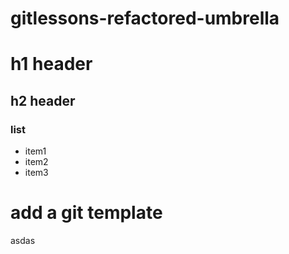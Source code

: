 # gitlessons-refactored-umbrella

# h1 header

## h2 header

### list

- item1
- item2
- item3

# add a git template
asdas